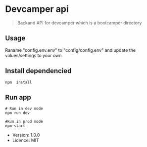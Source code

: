 # Devcamper api

> Backand API for devcamper which is a bootcamper directory

## Usage

Raname "config.env.env" to "config/config.env" and update the values/settings to your own

## Install dependencied

```
npm  install
```

## Run app

```
# Run in dev mode
npm run dev

#Run in prod mode
npm start
```

- Version: 1.0.0
- Licence: MIT
